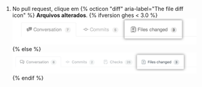 1. No pull request, clique em
{% octicon "diff" aria-label="The file diff icon" %} **Arquivos alterados**.
{% ifversion ghes < 3.0 %}
  ![Guia Files changed (Arquivos alterados) da pull request](/assets/images/enterprise/2.22/pull-request-tabs-changed-files.png){% else %}
![Pull Request Files changed tab](/assets/images/help/pull_requests/pull-request-tabs-changed-files.png){% endif %}
